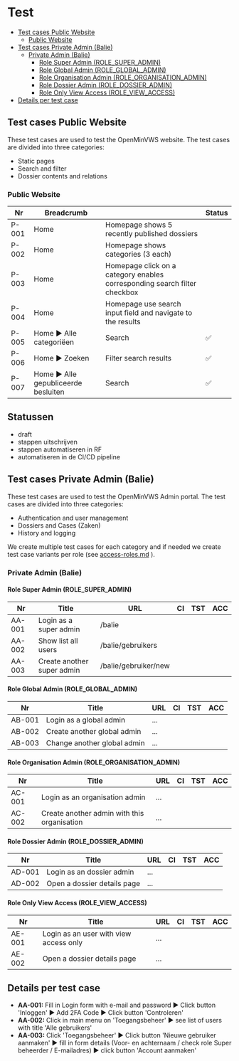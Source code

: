 # Test

- [Test cases Public Website](#test-cases-public-website)
  - [Public Website](#public-website)
- [Test cases Private Admin (Balie)](#test-cases-private-admin-balie)
  - [Private Admin (Balie)](#private-admin-balie)
    - [Role Super Admin (ROLE_SUPER_ADMIN)](#role-super-admin-role_super_admin)
    - [Role Global Admin (ROLE_GLOBAL_ADMIN)](#role-global-admin-role_global_admin)
    - [Role Organisation Admin (ROLE_ORGANISATION_ADMIN)](#role-organisation-admin-role_organisation_admin)
    - [Role Dossier Admin (ROLE_DOSSIER_ADMIN)](#role-dossier-admin-role_dossier_admin)
    - [Role Only View Access (ROLE_VIEW_ACCESS)](#role-only-view-access-role_view_access)
- [Details per test case](#details-per-test-case)

## Test cases Public Website

These test cases are used to test the OpenMinVWS website. The test cases are divided into three categories:

- Static pages
- Search and filter
- Dossier contents and relations

### Public Website

| Nr    | Breadcrumb                                        |                                                                           | Status             |
|-------|---------------------------------------------------|---------------------------------------------------------------------------|--------------------|
| P-001 | Home                                              | Homepage shows 5 recently published dossiers                              |                    |
| P-002 | Home                                              | Homepage shows categories (3 each)                                        |                    |
| P-003 | Home                                              | Homepage click on a category enables corresponding search filter checkbox |                    |
| P-004 | Home                                              | Homepage use search input field and navigate to the results               |                    |
| P-005 | Home :arrow_forward: Alle categoriëen             | Search                                                                    | :white_check_mark: |
| P-006 | Home :arrow_forward: Zoeken                       | Filter search results                                                     | :white_check_mark: |
| P-007 | Home :arrow_forward: Alle gepubliceerde besluiten | Search                                                                    | :white_check_mark: |

## Statussen

- draft
- stappen uitschrijven
- stappen automatiseren in RF
- automatiseren in de CI/CD pipeline

## Test cases Private Admin (Balie)

These test cases are used to test the OpenMinVWS Admin portal. The test cases are divided into three categories:

- Authentication and user management
- Dossiers and Cases (Zaken)
- History and logging

We create multiple test cases for each category and if needed we create test case variants per role (see [access-roles.md](access-roles.md) ).

### Private Admin (Balie)

#### Role Super Admin (ROLE_SUPER_ADMIN)

| Nr     | Title                      | URL                  | CI | TST | ACC |
|--------|----------------------------|----------------------|----|-----|-----|
| AA-001 | Login as a super admin     | /balie               |    |     |     |
| AA-002 | Show list all users        | /balie/gebruikers    |    |     |     |
| AA-003 | Create another super admin | /balie/gebruiker/new |    |     |     |

#### Role Global Admin (ROLE_GLOBAL_ADMIN)

| Nr     | Title                       | URL | CI | TST | ACC |
|--------|-----------------------------|-----|----|-----|-----|
| AB-001 | Login as a global admin     | ... |    |     |     |
| AB-002 | Create another global admin | ... |    |     |     |
| AB-003 | Change another global admin | ... |    |     |     |

#### Role Organisation Admin (ROLE_ORGANISATION_ADMIN)

| Nr     | Title                                       | URL | CI | TST | ACC |
|--------|---------------------------------------------|-----|----|-----|-----|
| AC-001 | Login as an organisation admin              | ... |    |     |     |
| AC-002 | Create another admin with this organisation | ... |    |     |     |

#### Role Dossier Admin (ROLE_DOSSIER_ADMIN)

| Nr     | Title                       | URL | CI | TST | ACC |
|--------|-----------------------------|-----|----|-----|-----|
| AD-001 | Login as an dossier admin   | ... |    |     |     |
| AD-002 | Open a dossier details page | ... |    |     |     |

#### Role Only View Access (ROLE_VIEW_ACCESS)

| Nr     | Title                                  | URL | CI | TST | ACC |
|--------|----------------------------------------|-----|----|-----|-----|
| AE-001 | Login as an user with view access only | ... |    |     |     |
| AE-002 | Open a dossier details page            | ... |    |     |     |

## Details per test case

- **AA-001:** Fill in Login form with e-mail and password :arrow_forward: Click button 'Inloggen' :arrow_forward: Add 2FA Code :arrow_forward: Click button 'Controleren'
- **AA-002:** Click in main menu on 'Toegangsbeheer' :arrow_forward: see list of users with title 'Alle gebruikers'
- **AA-003:** Click 'Toegangsbeheer' :arrow_forward: Click button 'Nieuwe gebruiker aanmaken' :arrow_forward: fill in form details (Voor- en achternaam / check role Super beheerder / E-mailadres) :arrow_forward: click button 'Account aanmaken'
